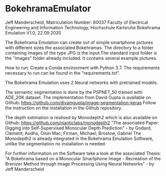 # BokehramaEmulator
Jeff Manderscheid, Matriculation Number: 60037
Faculty of Electrical Engineering and Information Technology, Hochschule Karlsruhe
Bokehrama Emulation V1.0, 22.09.2020

The Bokehrama Emulation can create out of simple smartphone pictures with different sizes the associated Bokehramas. The directory to a folder containing images of the type JPG is the input.The standard input folder is the "images" folder already included. It contains several example pictures.

How to run:
Create a Conda environment with Python 3.7.
The requirements necessary to run can be found in the "requirements.txt".

The Bokehrama Emulation uses 2 Neural networks with pretrained models.

The semantic segmentation is done by the PSPNET_50 trained with ADE_20K dataset. The implementation from David Gupta
is available on Github:
https://github.com/divamgupta/image-segmentation-keras
Follow the instruction on the installation in the Github repository.

The depth estimation is realised by Monodepth2 which is also available on Github:
https://github.com/nianticlabs/monodepth2
"The associated Paper: Digging into Self-Supervised Monocular Depth Prediction" - by Godard, Clément; Aodha, Oisin Mac; Firman, Michael; Brostow, Gabriel
The Monodepth2 is already integrated in the Bokehrama Emulation Software, unlike the segmentation no installation is needed.

For further information on the Software take a look at the associated Thesis:
"A Bokehrama based on a Monocular Smartphone Image - Recreation of the Brenizer Method through Image Processing Using Neural Networks" - by Jeff Manderscheid
